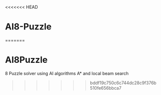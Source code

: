 <<<<<<< HEAD
# AI8-Puzzle
=======
# AI8Puzzle
8 Puzzle solver using AI algorithms A* and local beam search
>>>>>>> bddf19c750c6c744dc28c9f376b510fe656bbca7
